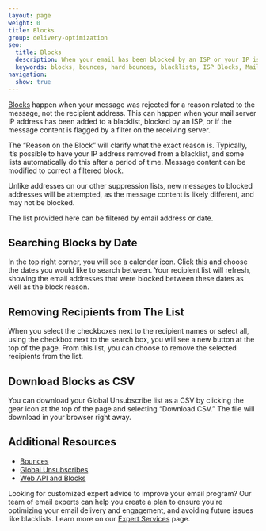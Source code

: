 ```yaml
---
layout: page
weight: 0
title: Blocks
group: delivery-optimization
seo:
  title: Blocks
  description: When your email has been blocked by an ISP or your IP is on a blacklist.
  keywords: blocks, bounces, hard bounces, blacklists, ISP Blocks, Mail provider blocks
navigation:
  show: true
---
```


[Blocks]({{root_url}}/glossary/blocks/) happen when your message was rejected for a reason related to the message, not the recipient address. This can happen when your mail server IP address has been added to a blacklist, blocked by an ISP, or if the message content is flagged by a filter on the receiving server.

The “Reason on the Block” will clarify what the exact reason is. Typically, it’s possible to have your IP address removed from a blacklist, and some lists automatically do this after a period of time. Message content can be modified to correct a filtered block.

<call-out>

Unlike addresses on our other suppression lists, new messages to blocked addresses will be attempted, as the message content is likely different, and may not be blocked.

</call-out>

The list provided here can be filtered by email address or date.

## 	Searching Blocks by Date

In the top right corner, you will see a calendar icon. Click this and choose the dates you would like to search between. Your recipient list will refresh, showing the email addresses that were blocked between these dates as well as the block reason.

## 	Removing Recipients from The List

When you select the checkboxes next to the recipient names or select all, using the checkbox next to the search box, you will see a new button at the top of the page. From this list, you can choose to remove the selected recipients from the list.

## 	Download Blocks as CSV

You can download your Global Unsubscribe list as a CSV by clicking the gear icon at the top of the page and selecting “Download CSV.” The file will download in your browser right away.

## 	Additional Resources

- [Bounces]({{root_url}}/ui/sending-email/bounces/)
- [Global Unsubscribes]({{root_url}}/ui/sending-email/global-unsubscribes/)
- [Web API and Blocks]({{root_url}}/API_Reference/Web_API/blocks.html)

<call-out>
  
Looking for customized expert advice to improve your email program? Our team of email experts can help you create a plan to ensure you're optimizing your email delivery and engagement, and avoiding future issues like blacklists. Learn more on our [Expert Services](https://sendgrid.com/solutions/expert-services/?utm_source=docs) page.
 
 </call-out>

